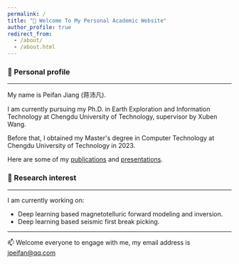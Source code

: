 ```yaml
---
permalink: /
title: "👋 Welcome To My Personal Academic Website"
author_profile: true
redirect_from: 
  - /about/
  - /about.html
---
```


### 🌱 Personal profile

---
My name is Peifan Jiang (蒋沛凡).

I am currently pursuing my Ph.D. in Earth Exploration and Information Technology at Chengdu University of Technology, supervisor by Xuben Wang.

Before that, I obtained my Master's degree in Computer Technology at Chengdu University of Technology in 2023.

Here are some of my [publications](https://jiangpeifan.github.io/publications/) and [presentations](https://jiangpeifan.github.io/talks/).

### 🔭 Research interest

---
 I am currently working on:

-  Deep learning based magnetotelluric forward modeling and inversion.
-  Deep learning based seismic first break picking.

---
📫 Welcome everyone to engage with me, my email address is <font color='00BFFF'><u>jpeifan@qq.com</u></font>